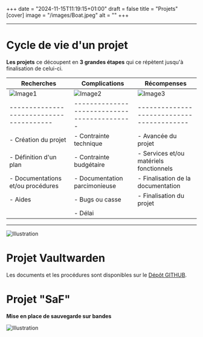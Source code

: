 +++
date = "2024-11-15T11:19:15+01:00"
draft = false
title = "Projets"
[cover]
    image = "/images/Boat.jpeg"
    alt = ""
+++

---
# Cycle de vie d'un projet

**Les projets** ce découpent en **3 grandes étapes** qui ce répètent jusqu'à finalisation de celui-ci. 

| **Recherches**                        | **Complications**                         | **Récompenses**                         |
|---------------------------------------|-------------------------------------------|-----------------------------------------|
| ![Image1](/images/HobbitIN.jpeg)      | ![Image2](/images/Nazgul.jpeg)            | ![Image3](/images/AnneauUnique.jpeg)    |
|---------------------------------------|-------------------------------------------|-----------------------------------------|
| - Création du projet                  | - Contrainte technique                    | - Avancée du projet                     |
| - Définition d'un plan                | - Contrainte budgétaire                   | - Services et/ou matériels fonctionnels |
| - Documentations et/ou procédures     | - Documentation parcimonieuse             | - Finalisation de la documentation      |
| - Aides                               | - Bugs ou casse                           | - Finalisation du projet                |
|                                       | - Délai                                   |                                         |

---

![Illustration](/images/Epic.jpeg)

# Projet Vaultwarden

Les documents et les procédures sont disponibles sur le [Dépôt GITHUB](https://github.com/NicolasW-7/AIS-DevOPS/tree/main/Projet/Vaultwarden).

# Projet "SaF"

**Mise en place de sauvegarde sur bandes**

![Illustration](/images/Green.jpeg)